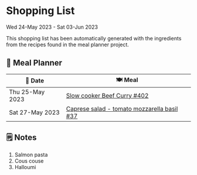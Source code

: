 # Shopping List

Wed 24-May 2023 - Sat 03-Jun 2023

This shopping list has been automatically generated with the ingredients from the recipes found in the meal planner project.

## 📅 Meal Planner

|📅 Date| 🍽️ Meal|
|----|----|
|Thu 25-May 2023|[Slow cooker Beef Curry #402](https://github.com/jcallaghan/The-Cookbook/issues/402)|
|Sat 27-May 2023|[Caprese salad - tomato mozzarella basil #37](https://github.com/jcallaghan/The-Cookbook/issues/37)|

## 🗒️ Notes

1. Salmon pasta
1. Cous couse
1. Halloumi
